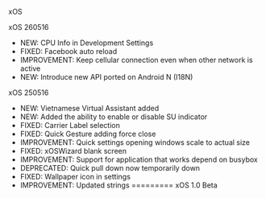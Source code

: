 xOS

xOS 260516
- NEW: CPU Info in Development Settings
- FIXED: Facebook auto reload
- IMPROVEMENT: Keep cellular connection even when other network is active
- NEW: Introduce new API ported on Android N (I18N)

xOS 250516
- NEW: Vietnamese Virtual Assistant added
- NEW: Added the ability to enable or disable SU indicator
- FIXED: Carrier Label selection
- FIXED: Quick Gesture adding force close
- IMPROVEMENT: Quick settings opening windows scale to actual size
- FIXED: xOSWizard blank screen
- IMPROVEMENT: Support for application that works depend on busybox
- DEPRECATED: Quick pull down now temporarily down
- FIXED: Wallpaper icon in settings
- IMPROVEMENT: Updated strings
=========
xOS 1.0 Beta
